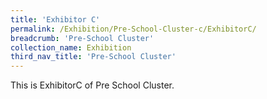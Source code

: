 ```yaml
---
title: 'Exhibitor C'
permalink: /Exhibition/Pre-School-Cluster-c/ExhibitorC/
breadcrumb: 'Pre-School Cluster'
collection_name: Exhibition
third_nav_title: 'Pre-School Cluster'
---
```


<div>
This is ExhibitorC of Pre School Cluster.<br/><br/>

</div>
